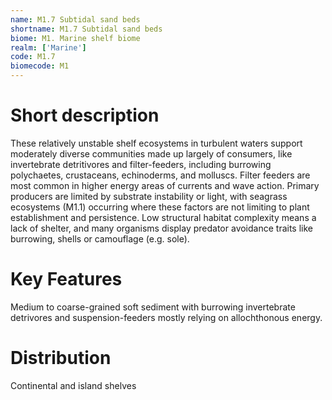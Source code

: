 ```yaml
---
name: M1.7 Subtidal sand beds
shortname: M1.7 Subtidal sand beds
biome: M1. Marine shelf biome
realm: ['Marine']
code: M1.7
biomecode: M1
---
```

# Short description

These relatively unstable shelf ecosystems in turbulent waters support moderately diverse communities made up largely of consumers, like invertebrate detritivores and filter-feeders, including burrowing polychaetes, crustaceans, echinoderms, and molluscs. Filter feeders are most common in higher energy areas of currents and wave action. Primary producers are limited by substrate instability or light, with seagrass ecosystems (M1.1) occurring where these factors are not limiting to plant establishment and persistence. Low structural habitat complexity means a lack of shelter, and many organisms display predator avoidance traits like burrowing, shells or camouflage (e.g. sole).

# Key Features

Medium to coarse-grained soft sediment with burrowing invertebrate detrivores and suspension-feeders mostly relying on allochthonous energy.

# Distribution

Continental and island shelves
